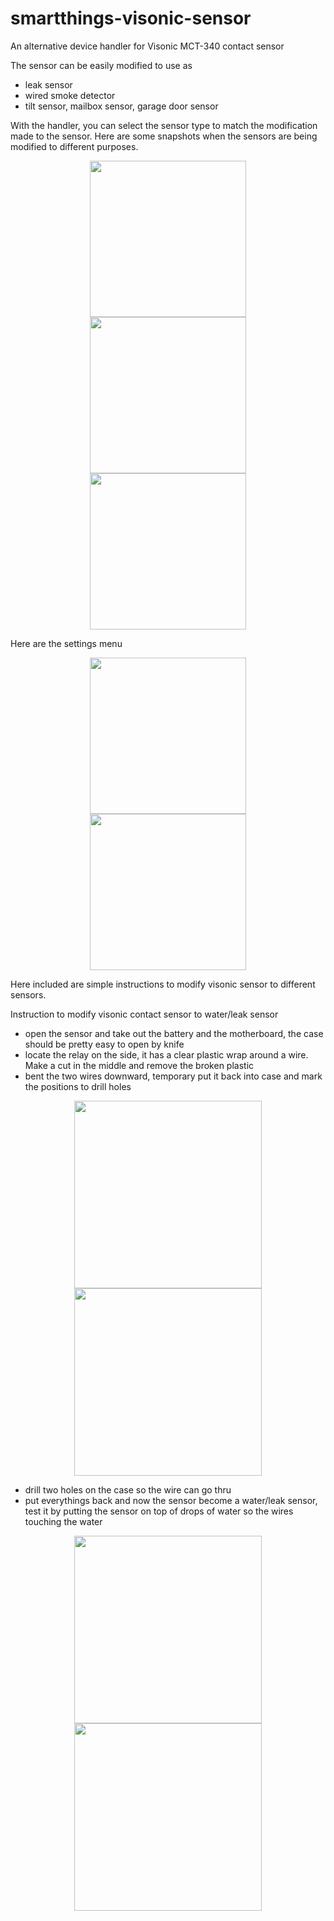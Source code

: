 # smartthings-visonic-sensor
An alternative device handler for Visonic MCT-340 contact sensor

The sensor can be easily modified to use as
  - leak sensor
  - wired smoke detector
  - tilt sensor, mailbox sensor, garage door sensor

With the handler, you can select the sensor type to match the modification made to the sensor.
Here are some snapshots when the sensors are being modified to different purposes.


<p align="center">
  <img src = "https://github.com/pakmanwg/smartthings-visonic-sensor/blob/master/IMG_2132.PNG" width=250 hspace=10/>
  <img src = "https://github.com/pakmanwg/smartthings-visonic-sensor/blob/master/IMG_2135.PNG" width=250 hspace=10/>
  <img src = "https://github.com/pakmanwg/smartthings-visonic-sensor/blob/master/IMG_2136.PNG" width=250 hspace=10/>
</p>

Here are the settings menu

<p align="center">
  <img src = "https://github.com/pakmanwg/smartthings-visonic-sensor/blob/master/IMG_2133.PNG" width=250 hspace=10/>
  <img src = "https://github.com/pakmanwg/smartthings-visonic-sensor/blob/master/IMG_2134.PNG" width=250 hspace=20/>
</p>

Here included are simple instructions to modify visonic sensor to different sensors.


Instruction to modify visonic contact sensor to water/leak sensor
  - open the sensor and take out the battery and the motherboard, the case should be pretty easy to open by knife
  - locate the relay on the side, it has a clear plastic wrap around a wire. Make a cut in the middle and remove the broken plastic
  - bent the two wires downward, temporary put it back into case and mark the positions to drill holes
  
  <p align="center">
    <img src = "https://github.com/pakmanwg/smartthings-visonic-sensor/blob/master/IMG_2137.JPG" width=300 hspace=10/>
    <img src = "https://github.com/pakmanwg/smartthings-visonic-sensor/blob/master/IMG_2138.JPG" width=300 hspace=10/>
  </p>
  
  - drill two holes on the case so the wire can go thru
  - put everythings back and now the sensor become a water/leak sensor, test it by putting the sensor on top of drops of water so the wires touching the water
  
  <p align="center">
    <img src = "https://github.com/pakmanwg/smartthings-visonic-sensor/blob/master/IMG_2139.JPG" width=300 hspace=10/>
    <img src = "https://github.com/pakmanwg/smartthings-visonic-sensor/blob/master/IMG_2140.JPG" width=300 hspace=10/>
  </p>

